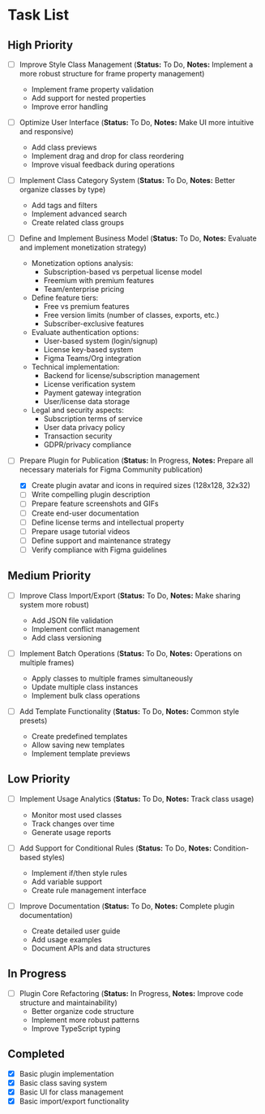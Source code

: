 # Task List

## High Priority

-   [ ] Improve Style Class Management (**Status:** To Do, **Notes:** Implement a more robust structure for frame property management)
    - Implement frame property validation
    - Add support for nested properties
    - Improve error handling

-   [ ] Optimize User Interface (**Status:** To Do, **Notes:** Make UI more intuitive and responsive)
    - Add class previews
    - Implement drag and drop for class reordering
    - Improve visual feedback during operations

-   [ ] Implement Class Category System (**Status:** To Do, **Notes:** Better organize classes by type)
    - Add tags and filters
    - Implement advanced search
    - Create related class groups

-   [ ] Define and Implement Business Model (**Status:** To Do, **Notes:** Evaluate and implement monetization strategy)
    - Monetization options analysis:
      - Subscription-based vs perpetual license model
      - Freemium with premium features
      - Team/enterprise pricing
    - Define feature tiers:
      - Free vs premium features
      - Free version limits (number of classes, exports, etc.)
      - Subscriber-exclusive features
    - Evaluate authentication options:
      - User-based system (login/signup)
      - License key-based system
      - Figma Teams/Org integration
    - Technical implementation:
      - Backend for license/subscription management
      - License verification system
      - Payment gateway integration
      - User/license data storage
    - Legal and security aspects:
      - Subscription terms of service
      - User data privacy policy
      - Transaction security
      - GDPR/privacy compliance

-   [ ] Prepare Plugin for Publication (**Status:** In Progress, **Notes:** Prepare all necessary materials for Figma Community publication)
    - [x] Create plugin avatar and icons in required sizes (128x128, 32x32)
    - [ ] Write compelling plugin description
    - [ ] Prepare feature screenshots and GIFs
    - [ ] Create end-user documentation
    - [ ] Define license terms and intellectual property
    - [ ] Prepare usage tutorial videos
    - [ ] Define support and maintenance strategy
    - [ ] Verify compliance with Figma guidelines

## Medium Priority

-   [ ] Improve Class Import/Export (**Status:** To Do, **Notes:** Make sharing system more robust)
    - Add JSON file validation
    - Implement conflict management
    - Add class versioning

-   [ ] Implement Batch Operations (**Status:** To Do, **Notes:** Operations on multiple frames)
    - Apply classes to multiple frames simultaneously
    - Update multiple class instances
    - Implement bulk class operations

-   [ ] Add Template Functionality (**Status:** To Do, **Notes:** Common style presets)
    - Create predefined templates
    - Allow saving new templates
    - Implement template previews

## Low Priority

-   [ ] Implement Usage Analytics (**Status:** To Do, **Notes:** Track class usage)
    - Monitor most used classes
    - Track changes over time
    - Generate usage reports

-   [ ] Add Support for Conditional Rules (**Status:** To Do, **Notes:** Condition-based styles)
    - Implement if/then style rules
    - Add variable support
    - Create rule management interface

-   [ ] Improve Documentation (**Status:** To Do, **Notes:** Complete plugin documentation)
    - Create detailed user guide
    - Add usage examples
    - Document APIs and data structures

## In Progress

-   [ ] Plugin Core Refactoring (**Status:** In Progress, **Notes:** Improve code structure and maintainability)
    - Better organize code structure
    - Implement more robust patterns
    - Improve TypeScript typing

## Completed

-   [x] Basic plugin implementation
-   [x] Basic class saving system
-   [x] Basic UI for class management
-   [x] Basic import/export functionality
